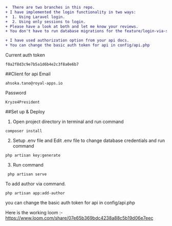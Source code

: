 ```diff
+  There are two branches in this repo.
+ I have implemented the login functionality in two ways:
+  1. Using Laravel login.
+  2. Using only sessions to login. 
+ Please have a look at both and let me know your reviews.
+ You don't have to run database migrations for the feature/login-via-session-directly branch.
```
```diff
+ I have used authorization option from your api docs.
+ You can change the basic auth token for api in config/api.php 
```
Current auth token 
```console
f0a2f8d3c9e7b5a1d6b4e2c3f8a0e6b7
```
##Client for api
Email
```console
ahsoka.tano@royal-apps.io
```
Password
```console
Kryze4President
```
##Set up & Deploy
1. Open project directory in terminal and run command 
```console
composer install
```
2. Setup .env file and Edit .env file to change database credentials and run command 
```console
php artisan key:generate
```
3. Run command
```console
 php artisan serve
```

To add author via command.
```console
php artisan app:add-author 
```
you can change the basic auth token for api in config/api.php 

Here is the working loom :-
https://www.loom.com/share/07e65b369bdc4238a88c5b19d06e7eec